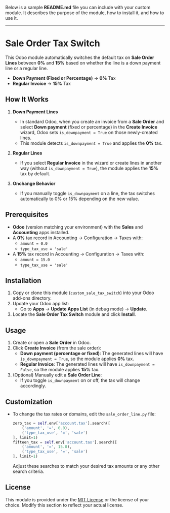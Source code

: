 Below is a sample **README.md** file you can include with your custom module. It describes the purpose of the module, how to install it, and how to use it.

---

# Sale Order Tax Switch

This Odoo module automatically switches the default tax on **Sale Order Lines** between **0%** and **15%** based on whether the line is a down payment line or a regular line.

- **Down Payment (Fixed or Percentage)** → **0%** Tax  
- **Regular Invoice** → **15%** Tax  

## How It Works

1. **Down Payment Lines**  
   - In standard Odoo, when you create an invoice from a **Sale Order** and select **Down payment** (fixed or percentage) in the **Create Invoice** wizard, Odoo sets `is_downpayment = True` on those newly-created lines.  
   - This module detects `is_downpayment = True` and applies the **0%** tax.

2. **Regular Lines**  
   - If you select **Regular Invoice** in the wizard or create lines in another way (without `is_downpayment = True`), the module applies the **15%** tax by default.

3. **Onchange Behavior**  
   - If you manually toggle `is_downpayment` on a line, the tax switches automatically to 0% or 15% depending on the new value.

## Prerequisites

- **Odoo** (version matching your environment) with the **Sales** and **Accounting** apps installed.
- A **0%** tax record in Accounting → Configuration → Taxes with:
  - `amount = 0.0`
  - `type_tax_use = 'sale'`
- A **15%** tax record in Accounting → Configuration → Taxes with:
  - `amount = 15.0`
  - `type_tax_use = 'sale'`

## Installation

1. Copy or clone this module (`custom_sale_tax_switch`) into your Odoo add-ons directory.
2. Update your Odoo app list:
   - Go to **Apps** → **Update Apps List** (in debug mode) → **Update**.
3. Locate the **Sale Order Tax Switch** module and click **Install**.

## Usage

1. Create or open a **Sale Order** in Odoo.
2. Click **Create Invoice** (from the sale order):
   - **Down payment (percentage or fixed)**: The generated lines will have `is_downpayment = True`, so the module applies **0%** tax.
   - **Regular Invoice**: The generated lines will have `is_downpayment = False`, so the module applies **15%** tax.
3. (Optional) Manually edit a **Sale Order Line**:
   - If you toggle `is_downpayment` on or off, the tax will change accordingly.

## Customization

- To change the tax rates or domains, edit the `sale_order_line.py` file:
  ```python
  zero_tax = self.env['account.tax'].search([
      ('amount', '=', 0.0),
      ('type_tax_use', '=', 'sale')
  ], limit=1)
  fifteen_tax = self.env['account.tax'].search([
      ('amount', '=', 15.0),
      ('type_tax_use', '=', 'sale')
  ], limit=1)
  ```
  Adjust these searches to match your desired tax amounts or any other search criteria.

## License

This module is provided under the [MIT License](https://opensource.org/licenses/MIT) or the license of your choice. Modify this section to reflect your actual license.